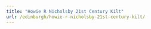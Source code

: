 ```yaml
---
title: "Howie R Nicholsby 21st Century Kilt"
url: /edinburgh/howie-r-nicholsby-21st-century-kilt/
---
```

